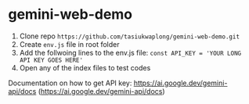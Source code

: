 # gemini-web-demo

1. Clone repo `https://github.com/tasiukwaplong/gemini-web-demo.git`
2. Create `env.js` file in root folder
3. Add the follwoing lines to the env.js file: `const API_KEY = 'YOUR LONG API KEY GOES HERE'`
4. Open any of the index files to test codes

Documentation on how to get API key: https://ai.google.dev/gemini-api/docs (https://ai.google.dev/gemini-api/docs)